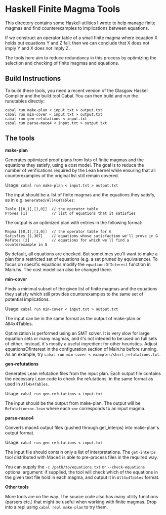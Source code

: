 # Haskell Finite Magma Tools

This directory contains some Haskell utilities I wrote to help manage finite
magmas and find counterexamples to implications between equations.

If we construct an operator table of a small finite magma where equation X
holds but equations Y and Z fail, then we can conclude that X does not imply Y
and X does not imply Z.

The tools here aim to reduce redundancy in this process by optimizing the
selection and checking of finite magmas and equations.

## Build Instructions

To build these tools, you need a recent version of the Glasgow Haskell Compiler
and the build tool Cabal. You can then build and run the runutables directly:

```
cabal run make-plan < input.txt > output.txt
cabal run min-cover < input.txt > output.txt
cabal run gen-refutations < input.txt
cabal run parse-mace4 < input.txt > output.txt
```

## The tools

**make-plan**

Generates optimized proof plans from lists of finite magmas and the equations they
satisfy, using a cost model. The goal is to reduce the number of verifications
required by the Lean kernel while ensuring that all counterexamples of the original
list still remain covered.

Usage: `cabal run make-plan < input.txt > output.txt`


The input should be a list of finite magmas and the equations they satisfy,
as in e.g. `Generated/All4x4Tables`:

```
Table [[0,1],[1,0]]  // the operator table
Proves [1]           // list of equations that it satisfies
```

The output is an optimized plan with entries in the following format:

```
Magma [[0,1],[1,0]]  // the operator table for G
Satisfies [1,307]    // equations whose satisfaction we'll prove in G
Refutes [2]          // equations for which we'll find a counterexample in G
```


By default, all equations are checked. But sometimes you'll want to make a plan
for a restricted set of equations (e.g. a set pruned by equivalence). To focus
on specific equations modify the `equationsOfInterest` function in Main.hs.
The cost model can also be changed there.

**min-cover**

Finds a minimal subset of the given list of finite magmas and the equations they
satisfy which still provides counterexamples to the same set of potential
implications.

Usage: `cabal run min-cover < input.txt > output.txt`

The input can be in the same format as the output of make-plan or All4x4Tables.

Optimization is performed using an SMT solver. It is very slow for large equation
sets or many magmas, and it's not inteded to be used on full sets of either.
Instead, it's mostly a useful ingredient for other heuristics. Adjust
equationsOfInterest in the configuration section of Main.hs before running.
As an example, try `cabal run min-cover < examples/short_refutations.txt`.

**gen-refutations**

Generates Lean refutation files from the input plan. Each output file contains
the necessary Lean code to check the refutations, in the same format as used in
`All4x4Tables`.

Usage: `cabal run gen-refutations < input.txt`

The input should be the output from make-plan. The output will be `Refutation<n>.lean`
where each `<n>` corresponds to an input magma.

**parse-mace4**

Converts mace4 output files (pushed through get_interps) into make-plan's
output format.

Usage: `cabal run gen-refutations < input.txt`

The input file should contain only a list of interpretations. The `get-interps`
tool distributed with Mace4 is able to pre-process files in the required way.

You can supply the `-c /path/to/equations.txt` or `--check-equations` optional
argument: if supplied, the tool will check which of the equations in the given
text file hold in each magma, and output it in `All4x4Tables` format.

**Other tools**

More tools are on the way. The source code also has many utility functions
(parsers etc.) that might be useful when working with finite magmas. Drop into a
repl using `cabal repl make-plan` to try them.
